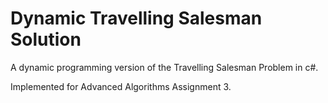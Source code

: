 # Dynamic Travelling Salesman Solution
<p>A dynamic programming version of the Travelling Salesman Problem in c#. </p>
<p>Implemented for Advanced Algorithms Assignment 3.</p>
